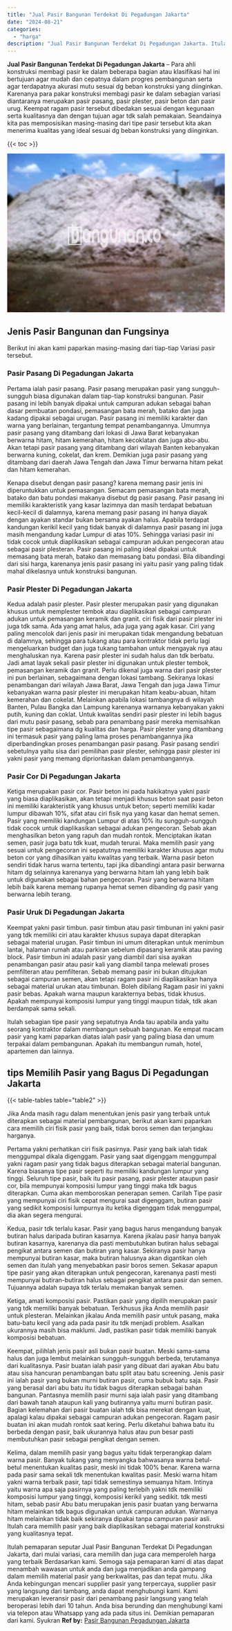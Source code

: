 ```yaml
---
title: "Jual Pasir Bangunan Terdekat Di Pegadungan Jakarta"
date: "2024-08-21"
categories: 
  - "harga"
description: "Jual Pasir Bangunan Terdekat Di Pegadungan Jakarta. Itulah pemaparan seputar Jual Pasir Bangunan Terdekat Di Pegadungan Jakarta, dari mulai variasi, cara mem..."
---
```


**Jual Pasir Bangunan Terdekat Di Pegadungan Jakarta** – Para ahli konstruksi membagi pasir ke dalam beberapa bagian atau klasifikasi hal ini bertujuan agar mudah dan cepatnya dalam progres pembangunan serta agar terdapatnya akurasi mutu sesuai dg beban konstruksi yang diinginkan. Karenanya para pakar konstruksi membagi pasir ke dalam sebagian variasi diantaranya merupakan pasir pasang, pasir plester, pasir beton dan pasir urug. Keempat ragam pasir tersebut dibedakan sesuai dengan kegunaan serta kualitasnya dan dengan tujuan agar tdk salah pemakaian. Seandainya kita pas memposisikan masing-masing dari tipe pasir tersebut kita akan menerima kualitas yang ideal sesuai dg beban konstruksi yang diinginkan.

{{< toc >}}

![Jual Pasir Bangunan Terdekat Di Pegadungan Jakarta](/images/jual-pasir-bangunan-13.png)

## Jenis Pasir Bangunan dan Fungsinya

Berikut ini akan kami paparkan masing-masing dari tiap-tiap Variasi pasir tersebut.

### Pasir Pasang Di Pegadungan Jakarta

Pertama ialah pasir pasang. Pasir pasang merupakan pasir yang sungguh-sungguh biasa digunakan dalam tiap-tiap konstruksi bangunan. Pasir pasang ini lebih banyak dipakai untuk campuran adukan sebagai bahan dasar pembuatan pondasi, pemasangan bata merah, batako dan juga kadang dipakai sebagai urugan. Pasir pasang ini memiliki karakter dan warna yang berlainan, tergantung tempat penambangannya. Umumnya pasir pasang yang ditambang dari lokasi di Jawa Barat kebanyakan berwarna hitam, hitam kemerahan, hitam kecoklatan dan juga abu-abu. Akan tetapi pasir pasang yang ditambang dari wilayah Banten kebanyakan berwarna kuning, cokelat, dan krem. Demikian juga pasir pasang yang ditambang dari daerah Jawa Tengah dan Jawa Timur berwarna hitam pekat dan hitam kemerahan.

Kenapa disebut dengan pasir pasang? karena memang pasir jenis ini diperuntukkan untuk pemasangan. Semacam pemasangan bata merah, batako dan batu pondasi makanya disebut dg pasir pasang. Pasir pasang ini memiliki karakteristik yang kasar lazimnya dan masih terdapat bebatuan kecil-kecil di dalamnya, karena memang pasir pasang ini hanya diayak dengan ayakan standar bukan bersama ayakan halus. Apabila terdapat kandungan kerikil kecil yang tidak banyak di dalamnya pasir pasang ini juga masih mengandung kadar Lumpur di atas 10%. Sehingga variasi pasir ini tidak cocok untuk diaplikasikan sebagai campuran adukan pengecoran atau sebagai pasir plesteran. Pasir pasang ini paling ideal dipakai untuk memasang bata merah, batako dan memasang batu pondasi. Bila dibandingi dari sisi harga, karenanya jenis pasir pasang ini yaitu pasir yang paling tidak mahal dikelasnya untuk konstruksi bangunan.

### Pasir Plester Di Pegadungan Jakarta

Kedua adalah pasir plester. Pasir plester merupakan pasir yang digunakan khusus untuk memplester tembok atau diaplikasikan sebagai campuran adukan untuk pemasangan keramik dan granit. ciri fisik dari pasir plester ini juga tdk sama. Ada yang amat halus, ada juga yang agak kasar. Ciri yang paling mencolok dari jenis pasir ini merupakan tidak mengandung bebatuan di dalamnya, sehingga para tukang atau para kontraktor tidak perlu lagi mengeluarkan budget dan juga tukang tambahan untuk mengayak nya atau menghaluskan nya. Karena pasir plester ini sudah halus dan tdk berbatu. Jadi amat layak sekali pasir plester ini digunakan untuk plester tembok, pemasangan keramik dan granit. Perlu dikenal juga warna dari pasir plester ini pun berlainan, sebagaimana dengan lokasi tambang. Sekiranya lokasi penambangan dari wilayah Jawa Barat, Jawa Tengah dan juga Jawa Timur kebanyakan warna pasir plester ini merupakan hitam keabu-abuan, hitam kemerahan dan cokelat. Melainkan apabila lokasi tambangnya di wilayah Banten, Pulau Bangka dan Lampung karenanya warnanya kebanyakan yakni putih, kuning dan coklat. Untuk kwalitas sendiri pasir plester ini lebih bagus dari mutu pasir pasang, sebab para penambang pasir mereka memisahkan tipe pasir sebagaimana dg kualitas dan harga. Pasir plester yang ditambang ini termasuk pasir yang paling lama proses penambangannya jika diperbandingkan proses penambangan pasir pasang. Pasir pasang sendiri sebetulnya yaitu sisa dari pemilihan pasir plester, sehingga pasir plester ini yakni pasir yang memang diprioritaskan dalam penambangannya.

### Pasir Cor Di Pegadungan Jakarta

Ketiga merupakan pasir cor. Pasir beton ini pada hakikatnya yakni pasir yang biasa diaplikasikan, akan tetapi menjadi khusus beton saat pasir beton ini memiliki karakteristik yang khusus untuk beton; seperti memiliki kadar lumpur dibawah 10%, sifat atau ciri fisik nya yang kasar dan hemat semen. Pasir yang memiliki kandungan Lumpur di atas 10% itu sungguh-sungguh tidak cocok untuk diaplikasikan sebagai adukan pengecoran. Sebab akan menghasilkan beton yang rapuh dan mudah rontok. Menciptakan ikatan semen, pasir juga batu tdk kuat, mudah terurai. Maka memilih pasir yang sesuai untuk pengecoran ini sepatutnya memiliki karakter khusus agar mutu beton cor yang dihasilkan yaitu kwalitas yang terbaik. Warna pasir beton sendiri tidak harus warna tertentu, tapi jika dibandingi antara pasir berwarna hitam dg selainnya karenanya yang berwarna hitam lah yang lebih baik untuk digunakan sebagai bahan pengecoran. Pasir yang berwarna hitam lebih baik karena memang rupanya hemat semen dibanding dg pasir yang berwarna lebih terang.

### Pasir Uruk Di Pegadungan Jakarta

Keempat yakni pasir timbun. pasir timbun atau pasir timbunan ini yakni pasir yang tdk memiliki ciri atau karakter khusus supaya dapat diterapkan sebagai material urugan. Pasir timbun ini umum diterapkan untuk menimbun lantai, halaman rumah atau parkiran sebelum dipasang keramik atau paving block. Pasir timbun ini adalah pasir yang diambil dari sisa ayakan penambangan pasir atau pasir kali yang diambil tanpa melewati proses pemfilteran atau pemfilteran. Sebab memang pasir ini bukan ditujukan sebagai campuran semen, akan tetapi ragam pasir ini diaplikasikan hanya sebagai material urukan atau timbunan. Boleh dibilang Ragam pasir ini yakni pasir bebas. Apakah warna maupun karakternya bebas, tidak khusus. Apakah mempunyai komposisi lumpur yang tinggi maupun tidak, tdk akan berdampak sama sekali.

Itulah sebagian tipe pasir yang sepatutnya Anda tau apabila anda yaitu seorang kontraktor dalam membangun sebuah bangunan. Ke empat macam pasir yang kami paparkan diatas ialah pasir yang paling biasa dan umum terpakai dalam pembangunan. Apakah itu membangun rumah, hotel, apartemen dan lainnya.

## tips Memilih Pasir yang Bagus Di Pegadungan Jakarta

{{< table-tables table="table2" >}}

Jika Anda masih ragu dalam menentukan jenis pasir yang terbaik untuk diterapkan sebagai material pembangunan, berikut akan kami paparkan cara memilih ciri fisik pasir yang baik, tidak boros semen dan terjangkau harganya.

Pertama yakni perhatikan ciri fisik pasirnya. Pasir yang baik ialah tidak menggumpal dikala digenggam. Pasir yang saat digenggam menggumpal yakni ragam pasir yang tidak bagus diterapkan sebagai material bangunan. Karena biasanya tipe pasir seperti itu memiliki kandungan lumpur yang tinggi. Seluruh tipe pasir, baik itu pasir pasang, pasir plester ataupun pasir cor, bila mempunyai komposisi lumpur yang tinggi maka tdk bagus diterapkan. Cuma akan memboroskan penerapan semen. Carilah Tipe pasir yang mempunyai ciri fisik cepat mengurai saat digenggam, butiran pasir yang sedikit komposisi lumpurnya itu ketika digenggam tidak menggumpal, dia akan segera mengurai.

Kedua, pasir tdk terlalu kasar. Pasir yang bagus harus mengandung banyak butiran halus daripada butiran kasarnya. Karena jikalau pasir hanya banyak butiran kasarnya, karenanya dia pasti membutuhkan butiran halus sebagai pengikat antara semen dan butiran yang kasar. Sekiranya pasir hanya mempunyai butiran kasar, maka butiran halusnya akan digantikan oleh semen dan itulah yang menyebabkan pasir boros semen. Sekasar apapun tipe pasir yang akan diterapkan untuk pengecoran, karenanya pasti mesti mempunyai butiran-butiran halus sebagai pengikat antara pasir dan semen. Tujuannya adalah supaya tdk terlalu memakan banyak semen.

Ketiga, amati komposisi pasir. Pastikan pasir yang dipilih merupakan pasir yang tdk memiliki banyak bebatuan. Terkhusus jika Anda memilih pasir untuk plesteran. Melainkan jikalau Anda memilih pasir untuk pasang, maka batu-batu kecil yang ada pada pasir itu tdk menjadi problem. Asalkan ukurannya masih bisa maklumi. Jadi, pastikan pasir tidak memiliki banyak komposisi bebatuan.

Keempat, pilihlah jenis pasir asli bukan pasir buatan. Meski sama-sama halus dan juga lembut melainkan sungguh-sungguh berbeda, terutamanya dari kualitasnya. Pasir buatan ialah pasir yang dibuat dari ayakan Abu batu atau sisa hancuran penambangan batu split atau batu screening. Jenis pasir ini ialah pasir yang bukan murni butiran pasir, cuma bubuk batu saja. Pasir yang berasal dari abu batu itu tidak bagus diterapkan sebagai bahan bangunan. Pantasnya memilih pasir murni saja ialah pasir yang ditambang dari bawah tanah ataupun kali yang butirannya yaitu murni butiran pasir. Bagian kelemahan dari pasir buatan ialah tdk bisa merekat dengan kuat, apalagi kalau dipakai sebagai campuran adukan pengecoran. Ragam pasir buatan ini akan mudah rontok saat kering. Perlu diketahui bahwa batu itu berbeda dengan pasir, baik ukurannya halus atau pun besar pasti membutuhkan pasir sebagai pengikat dengan semen.

Kelima, dalam memilih pasir yang bagus yaitu tidak terperangkap dalam warna pasir. Banyak tukang yang menyangka bahwasanya warna betul-betul menentukan kualitas pasir, meski ini tidak 100% benar. Karena warna pada pasir sama sekali tdk menentukan kwalitas pasir. Meski warna hitam yakni warna terbaik pasir, tapi tidak semestinya semuanya hitam. Intinya yaitu warna apa saja pasirnya yang paling terlebih yakni tdk memiliki komposisi lumpur yang tinggi, komposisi kerikil yang sedikit. tdk mesti hitam, sebab pasir Abu batu merupakan jenis pasir buatan yang berwarna hitam melainkan tdk bagus digunakan untuk campuran adukan. Warnanya hitam melainkan tidak baik sekiranya dipakai tanpa campuran pasir asli. Itulah cara memilih pasir yang baik diaplikasikan sebagai material konstruksi yang kualitasnya tepat.

Itulah pemaparan seputar Jual Pasir Bangunan Terdekat Di Pegadungan Jakarta, dari mulai variasi, cara memilih dan juga cara memperoleh harga yang terbaik Berdasarkan kami. Semoga saja pemaparan kami di atas dapat menambah wawasan untuk anda dan juga menjadikan anda gampang dalam memilih material pasir yang berkwalitas, pas dan tepat mutu. Jika Anda kebingungan mencari supplier pasir yang terpercaya, supplier pasir yang langsung dari tambang, anda dapat menghubungi kami. Kami merupakan leveransir pasir dari penambang pasir langsung yang telah beroperasi lebih dari 10 tahun. Anda bisa berunding dan menghubungi kami via telepon atau Whatsapp yang ada pada situs ini. Demikian pemaparan dari kami. Syukran
**Ref by:** [Pasir Bangunan Pegadungan Jakarta](https://id.wikipedia.org/wiki/Pasir)
